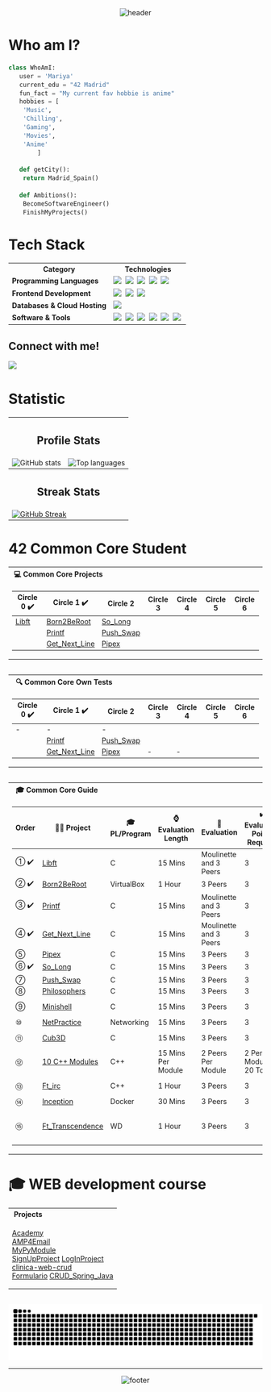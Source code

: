 <!-- HEADER -->
<div align="center" width="100" style="margin-bottom:20px">
  <img src="https://capsule-render.vercel.app/api?color=0:1408d0,50:0860d0,100:08c4d0&height=250&section=header&text=Karma%20Faber%20&fontSize=30&type=waving&fontColor=fefefe&&animation=fadeIn" alt="header"/>
</div>

<!-- Añadimos espacio para evitar solapamiento -->
<div style="clear: both; margin-top: 30px;"></div>

<div align="left">
<h1>Who am I?</h1>

```python 
class WhoAmI:
   user = 'Mariya'
   current_edu = "42 Madrid"
   fun_fact = "My current fav hobbie is anime"
   hobbies = [
    'Music',
    'Chilling',
    'Gaming',
    'Movies',
    'Anime'
   		]
   
   def getCity():
   	return Madrid_Spain()
   
   def Ambitions():
   	BecomeSoftwareEngineer()
   	FinishMyProjects()
```

<!--<p><img align="right" height="250" width="300" src="https://raw.githubusercontent.com/SubhadeepZilong/SubhadeepZilong/main/icons/animation_500_kxa883sd.gif" alt="SubhadeepZilong" /></p>-->

</div>

<!-- Añadimos espacio para evitar solapamiento -->
<div style="clear: both; margin-top: 30px;"></div>

<!-- STACK -->
<div align="left">
<h1>Tech Stack</h1>
<table>
  <tr>
    <th>Category</th>
    <th>Technologies</th>
  </tr>
  <tr>
    <td><strong>Programming Languages</strong></td>
    <td>
      <img src="https://img.shields.io/badge/-C-05122A?style=flat&logo=C&logoColor=A8B9CC">&nbsp;
      <img src="https://img.shields.io/badge/-C++-007ACC?style=flat-square&logo=cplusplus&logoColor=white">&nbsp;
      <img src="https://img.shields.io/badge/-Python-05122A?style=flat&logo=python">&nbsp;
      <img src="https://img.shields.io/badge/-Bash-000?&logo=GNU-Bash">&nbsp;
      <img src="https://img.shields.io/badge/-PHP-000?&logo=PHP">&nbsp;
    </td>
  </tr>
  <tr>
    <td><strong>Frontend Development</strong></td>
    <td>
      <img src="https://img.shields.io/badge/-HTML-05122A?style=flat&logo=HTML5">&nbsp;
      <img src="https://img.shields.io/badge/-CSS-05122A?style=flat&logo=CSS3&logoColor=1572B6">&nbsp;
      <a href="https://getbootstrap.com" target="_blank">
        <img src="https://img.shields.io/badge/Bootstrap-%23563D7C.svg?style=flat&logo=bootstrap&logoColor=white">
      </a>
    </td>
  </tr>
  <tr>
    <td><strong>Databases & Cloud Hosting</strong></td>
    <td>
      <img src="https://img.shields.io/badge/-MySQL-000?&logo=MySQL">&nbsp;
    </td>
  </tr>
  <tr>
    <td><strong>Software & Tools</strong></td>
    <td>
      <img src="https://img.shields.io/badge/-Visual%20Studio%20Code-05122A?style=flat&logo=visual-studio-code&logoColor=007ACC">&nbsp;
      <img src="https://img.shields.io/badge/Linux-FCC624?style=flat&logo=linux&logoColor=black">&nbsp;
      <img src="https://img.shields.io/badge/Windows-0078D6?style=flat-square&logoColor=white">&nbsp;
      <img src="https://img.shields.io/badge/Ubuntu-E95420?style=flat-square&logo=ubuntu&logoColor=white">&nbsp;
      <img src="https://img.shields.io/badge/-GitHub-05122A?style=flat&logo=github">&nbsp; 
      <img src="https://img.shields.io/badge/-Git-05122A?style=flat&logo=git">&nbsp;
    </td>
  </tr>
</table>
</div>

<!-- Añadimos espacio para evitar solapamiento -->
<div style="clear: both; margin-top: 30px;"></div>

<h2>Connect with me!</h2>

[<img src="https://img.shields.io/badge/linkedin-%230077B5.svg?&style=for-the-badge&logo=linkedin&logoColor=white" />](https://www.linkedin.com/in/maria-zolotarova/) 


<!-- Añadimos espacio para evitar solapamiento -->
<div style="clear: both; margin-top: 30px;"></div>

<!-- STATS -->
<div align="left">
  <h1>Statistic</h1>
  <table>
    <tr>
      <th colspan="2"><h2>Profile Stats</h2></th>
    </tr>
    <tr>
      <td>
        <img src="https://github-readme-stats.vercel.app/api?username=KarmaFaber&show_icons=true&theme=cobalt" alt="GitHub stats"/>
      </td>
      <td>
        <img src="https://github-readme-stats.vercel.app/api/top-langs/?username=KarmaFaber&theme=cobalt&layout=compact" alt="Top languages"/>
      </td>
    </tr>
    <tr>
      <th colspan="2"><h2>Streak Stats</h2></th>
    </tr>
    <tr>
      <td colspan="2" align="left">
        <a href="https://git.io/streak-stats">
          <img src="https://github-readme-streak-stats.herokuapp.com?user=KarmaFaber&theme=cobalt" alt="GitHub Streak"/>
        </a>
      </td>
    </tr>
  </table>
</div>


<!-- Añadimos espacio para evitar solapamiento -->
<div style="clear: both; margin-top: 30px;"></div>

<!-- 42 School - common core projects -->
<div align="left">
<h1>42 Common Core Student</h1>
<table>
<tr>
<th align="left"> &nbsp;💻 Common Core Projects</th>
</tr>
<tr>
<td>

| Circle 0 ✔️  | Circle 1 ✔️ | Circle 2 | Circle 3 | Circle 4 | Circle 5 | Circle 6 | 
| ------------- | ------------- | ------------- | ------------- | ------------- | ------------- | ------------- |
|  [Libft]()  | [Born2BeRoot]()  | [So_Long]()  | []()  | []()  | []()  | []()  | |
| | [Printf]()  | [Push_Swap]()  | []()  | []()  | []() |  |
| | [Get_Next_Line]()  | [Pipex]() |  | []()  |  |

</td></tr></table>
</div>


<!-- Añadimos espacio para evitar solapamiento -->
<div style="clear: both; margin-top: 30px;"></div>

<!-- 42 School - common core tests -->
<div align="left">
<table>
<tr>
<th align="left"> &nbsp; 🔍 Common Core Own Tests</th>
</tr>
<tr>

<td>

|  Circle 0 ✔️  | Circle 1 ✔️ | Circle 2  | Circle 3 | Circle 4 | Circle 5 | Circle 6 | 
| ------------- | ------------- | ------------- | ------------- | ------------- | ------------- | ------------- |
|  - | -  | -  | []()  | []()  | |
| | [Printf](https://github.com/KarmaFaber/ft_printf_test)  | [Push_Swap]() | []()  | []()  | []() |  |
| | [Get_Next_Line](https://github.com/KarmaFaber/GetNextLine_test)  | [Pipex]()  | - | -  |  |

</td></tr></table>
</div>

<!-- Añadimos espacio para evitar solapamiento -->
<div style="clear: both; margin-top: 30px;"></div>

<!-- 42 School - common core guide table -->
<div align="left">
<table>
<tr>
<th align="left"> &nbsp; 🎓 Common Core Guide</th>
</tr>
<tr>

<td>

|  Order | 👨‍💻  Project | 🎓PL/Program | ⌚ Evaluation Length | 👥 Evaluation | ✔️ Evaluation Points Required | 🧑‍🤝‍🧑 Group Project | 
|--|--|--|--|--|--|--|
| ① ✔️ | [Libft]() | C | 15 Mins | Moulinette and 3 Peers | 3 | No |
| ② ✔️ | [Born2BeRoot]() | VirtualBox | 1 Hour | 3 Peers | 3 | No |
| ③ ✔️ | [Printf]() | C | 15 Mins | Moulinette and 3 Peers | 3 | No |
| ④ ✔️ | [Get_Next_Line]() | C | 15 Mins | Moulinette and 3 Peers | 3 | No |
| ⑤ | [Pipex]() | C | 15 Mins | 3 Peers | 3 | No |
| ⑥ ✔️ | [So_Long]() | C | 15 Mins | 3 Peers | 3 | No |
| ⑦ | [Push_Swap]() | C | 15 Mins | 3 Peers | 3 | No |
| ⑧ | [Philosophers]() | C | 15 Mins | 3 Peers | 3 | No |
| ⑨ | [Minishell]() | C | 15 Mins | 3 Peers | 3 | Yes - 2 People |
| ⑩ | [NetPractice]() | Networking | 15 Mins | 3 Peers | 3 | No |
| ⑪ | [Cub3D]() | C | 15 Mins | 3 Peers | 3 | Yes - 2 People |
| ⑫ | [10 C++ Modules]() | C++ | 15 Mins Per Module | 2 Peers Per Module | 2 Per Module - 20 Total | No |
| ⑬ | [Ft_irc]() | C++ | 1 Hour | 3 Peers | 3 | Yes - 2 People |
| ⑭ | [Inception]() | Docker | 30 Mins | 3 Peers | 3 | No |
| ⑮ | [Ft_Transcendence]() | WD | 1 Hour | 3 Peers | 3 | Yes - Between 3-5 People |

</td>
</tr> </table>
</div>

<!-- Añadimos espacio para evitar solapamiento -->
<div style="clear: both; margin-top: 30px;"></div>

<!-- WEB development course -->
<div align="left">
<table>
<tr>
<h1>🎓 WEB development course</h1>
<th align="left"> &nbsp;Projects</th>
</tr>
<tr>

<td>

[Academy](https://github.com/KarmaFaber/Academy)  
[AMP4Email](https://github.com/KarmaFaber/AMP4Email)  
[MyPyModule](https://github.com/KarmaFaber/MyPyModule)  
[SignUpProject](https://github.com/KarmaFaber/SignUpProject) 
[LogInProject](https://github.com/KarmaFaber/LogInProject)  
[clinica-web-crud](https://github.com/KarmaFaber/clinica-web-crud)  
[Formulario](https://github.com/KarmaFaber/Formulario) 
[CRUD_Spring_Java](https://github.com/KarmaFaber/CRUD_Spring_Java) 

</td>
</tr> </table>
</div>

<!-- Añadimos espacio para evitar solapamiento -->
<div style="clear: both; margin-top: 30px;"></div>

<!-- SNAKE GAME -->
<p align = "center">
	<img src = "https://github.com/7oSkaaa/7oSkaaa/blob/output/github-contribution-grid-snake.svg?" alt = "Snake Game"/>
</p>


<!-- FOOTER -->
<hr>
<div align="center" width="100" style="margin-bottom:20px">
  <img src="https://capsule-render.vercel.app/api?color=0:1408d0,50:0860d0,100:08c4d0&height=100&section=footer&fontSize=30&type=waving&fontColor=fefefe"
  alt="footer" />
</div>


<!--
USED:
1. Markdown:  https://github.github.com/gfm/
2. Icons: https://coolsymbol.com/
3. Header/Footer: https://github.com/kyechan99/capsule-render
4. GitHub streak: https://github-readme-streak-stats.herokuapp.com/demo/
5. Templates: https://github.com/durgeshsamariya/awesome-github-profile-readme-templates/blob/master/templates/Dum6o.md
6. Badges: https://shields.io
7. Stats: https://github.com/anuraghazra/github-readme-stats
9.Snake game: https://github.com/7oSkaaa/7oSkaaa/blob/output/github-contribution-grid-snake.svg
-->
